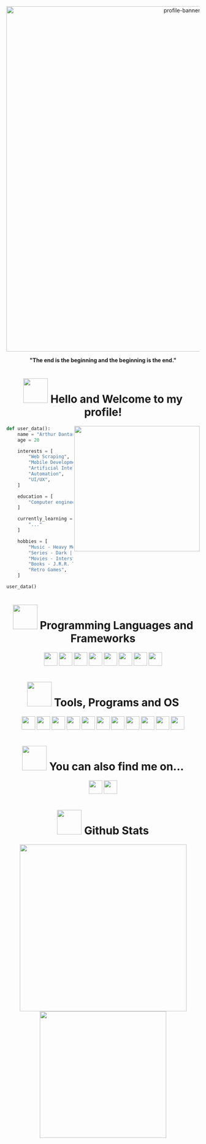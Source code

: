 <div align="center">
  <img width="900px" src="black-hole.gif" alt="profile-banner">
  <p><b>"The end is the beginning and the beginning is the end."</b></p>
</div>
<div align="center">
  <h1>
  <img src="https://i.imgur.com/fsOY5LE.gif" width="64px"> Hello and Welcome to my profile!
  </h1>
</div>

<img align="right" width="327px" src="side-black-hole.gif">

```python
def user_data():
    name = "Arthur Dantas"
    age = 20

    interests = [
        "Web Scraping",
        "Mobile Development",
        "Artificial Inteligence",
        "Automation",
        "UI/UX",
    ]

    education = [
        "Computer engineering - IFPB 0/10"
    ]

    currently_learning = [
        "..."
    ]

    hobbies = [
        "Music - Heavy Metal | Alternative",
        "Series - Dark | Rick and Morty",
        "Movies - Interstellar | The Pearl of Death",
        "Books - J.R.R. Tolkien | Sir. Arthur C. Doyle",
        "Retro Games",
    ]

user_data()
```

<div align="center">
  <h1>
    <img src="https://i.imgur.com/HgCjMI5.gif" width="64px"> Programming Languages and Frameworks
  </h1>
</div>

<div align="center">
  <img src="https://img.shields.io/badge/Python-3776AB?logo=python&logoColor=fff&style=for-the-badge" height="35px">
  <img src="https://img.shields.io/badge/JavaScript-F7DF1E?logo=javascript&logoColor=000&style=for-the-badge" height="35px">
  <img src="https://img.shields.io/badge/HTML5-E34F26?logo=html5&logoColor=fff&style=for-the-badge" height="35px">
  <img src="https://img.shields.io/badge/CSS3-1572B6?logo=css3&logoColor=fff&style=for-the-badge" height="35px">
  <img src="https://img.shields.io/badge/MongoDB-47A248?logo=mongodb&logoColor=fff&style=for-the-badge" height="35px">
  <img src="https://img.shields.io/badge/Node.js-5FA04E?logo=nodedotjs&logoColor=fff&style=for-the-badge" height="35px">
  <img src="https://img.shields.io/badge/Handlebars.js-d46926?logo=handlebarsdotjs&logoColor=fff&style=for-the-badge" height="35px">
  <img src="https://img.shields.io/badge/Markdown-000?logo=markdown&logoColor=fff&style=for-the-badge" height="35px">
</div>


<div align="center">
  <h1>
    <img src="https://i.imgur.com/72GslRm.gif" width="64px"> Tools, Programs and OS
  </h1>
</div>

<div align="center">
  <img src="https://custom-icon-badges.demolab.com/badge/Visual%20Studio%20Code-0078d7?logo=vsc&logoColor=white&style=for-the-badge" height="35px">
  <img src="https://img.shields.io/badge/Neovim-57A143?logo=neovim&logoColor=fff&style=for-the-badge" height="35px">
  <img src="https://img.shields.io/badge/GitHub-181717?logo=github&logoColor=fff&style=for-the-badge" height="35px">
  <img src="https://img.shields.io/badge/Git-F05032?logo=git&logoColor=fff&style=for-the-badge" height="35px">
  <img src="https://img.shields.io/badge/Postman-FF6C37?logo=postman&logoColor=fff&style=for-the-badge" height="35px">
  <img src="https://img.shields.io/badge/Obsidian-7C3AED?logo=obsidian&logoColor=fff&style=for-the-badge" height="35px">
  <img src="https://img.shields.io/badge/Notion-000?logo=notion&logoColor=fff&style=for-the-badge" height="35px">
  <img src="https://img.shields.io/badge/Vercel-000?logo=vercel&logoColor=fff&style=for-the-badge" height="35px">
  <img src="https://img.shields.io/badge/Render-000?logo=render&logoColor=fff&style=for-the-badge" height="35px">
  <img src="https://img.shields.io/badge/Zorin%20OS-15A6F0?logo=zorin&logoColor=fff&style=for-the-badge" height="35px">
  <img src="https://custom-icon-badges.demolab.com/badge/Windows-0079d5?logo=microsoft-windows-22-logo-svgrepo-com&logoColor=white&style=for-the-badge" height="35px">
</div>

<div align="center">
  <h1>
  <img src="https://i.imgur.com/bV7Z20x.gif" width="64px"> You can also find me on...
  </h1>
</div>

<div align="center">
  <a href="mailto:dantas.arthur.contact@gmail.com"><img src="https://img.shields.io/badge/Gmail-D14836?logo=gmail&logoColor=white&style=for-the-badge" height="35px"></a>
  <a href="https://www.instagram.com/arthurwth/" target="_blank"><img src="https://img.shields.io/badge/Instagram-FF0069?logo=instagram&logoColor=fff&style=for-the-badge" height="35px"></a>
</div>

<div align="center">
  <h1>
    <img src="https://i.pinimg.com/originals/ca/1d/9e/ca1d9e9ee0036ff2d88cdd8d895f5244.gif" width="64px"> Github Stats
  </h1>
  <img src="https://github-readme-stats.vercel.app/api?username=arthur-dnts&count_private=true&show_icons=true&theme=github_dark&rank_icon=github&border_radius=10" width="435px">
  <img src="https://github-readme-stats.vercel.app/api/top-langs/?username=arthur-dnts&theme=github_dark&hide_border=false&include_all_commits=false&count_private=false&layout=compact" width="330px">
</div>
